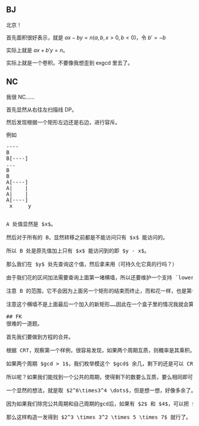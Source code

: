 ## BJ
北京！

首先面积很好表示，就是 $ax - by = n (a, b, x > 0, b < 0)$，令 $b' = -b$

实际上就是 $ax + b'y = n$。

实际上就是一个卷积。不要像我想歪到 exgcd 里去了。

## NC
我很 NC……

首先显然从右往左扫描线 DP。

然后发现根据一个矩形左边还是右边，进行容斥。

例如

<pre>
----
B
B[----]
...
B
B
A[----]
A|    |
A|    |
A[----]
 x     y
<pre>

A 处值显然是 $x$。

然后对于所有的 B，显然转移之前都是不能访问只有 $x$ 能访问的。

所以 B 处是原先值加上只有 $x$ 能访问到的即 $y - x$。

那么我们在 $y$ 处先查询这个值，然后拿来用（可持久化它真的行吗？）

由于我们花的区间加法需要查询上面第一堵横墙，所以还要维护一个支持 `lower_bound` 的数据结构。

注意 B 的范围，它不会因为上面另一个矩形的结束而终止，而和花一样，也是第一堵横墙。

注意这个横墙不是上面最后一个加入的新矩形……因此在一个盒子里的情况我就会算多……我对拍写不来，这个就调了贼久……

## FK
很难的一道题。

首先我们要做到方程的合并。

根据 CRT，观察第一个样例，很容易发现，如果两个周期互质，则概率是其乘积。

如果两个周期 $gcd > 1$，我们枚举模这个 $gcd$ 余几，剩下的还是可以 CRT。

所以呢？如果我们能找到一个公共的周期，使得剩下的数要么互质，要么相同即可。

一个显然的想法，就是取 $2^6\times3^4 \dots$，但是想一想，好像多余了。

因为如果我们除完公共周期和自己周期的gcd后，如果有 $2$ 和 $4$，可以把 $2$ 变成 $4$。

那么这样构造一发得到 $2^3 \times 3^2 \times 5 \times 7$ 就行了。
